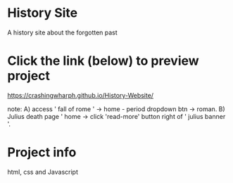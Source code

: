 # History Site 
A history site about the forgotten past

# Click the link (below) to preview project
https://crashingwharph.github.io/History-Website/

note: 
A) access ' fall of rome ' -> home - period dropdown btn -> roman. 
B) Julius death page ' home -> click 'read-more' button right of ' julius banner '. 

# Project info
html, css and Javascript
